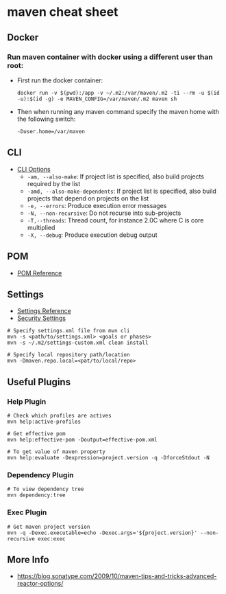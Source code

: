 # maven cheat sheet

## Docker

### Run maven container with docker using a different user than root:

* First run the docker container:

  `docker run -v $(pwd):/app -v ~/.m2:/var/maven/.m2 -ti --rm -u $(id -u):$(id -g) -e MAVEN_CONFIG=/var/maven/.m2 maven sh`

* Then when running any maven command specify the maven home with the following switch:

  `-Duser.home=/var/maven`

## CLI

* [CLI Options](http://maven.apache.org/ref/3.1.0/maven-embedder/cli.html)
  * `-am, --also-make`: If project list is specified, also build projects required by the list
  * `-amd, --also-make-dependents`: If project list is specified, also build projects that depend on projects on the list
  * `-e, --errors`: Produce execution error messages
  * `-N, --non-recursive`: Do not recurse into sub-projects
  * `-T,--threads`: Thread count, for instance 2.0C where C is core multiplied
  * `-X, --debug`: Produce execution debug output

## POM

* [POM Reference](https://maven.apache.org/pom.html)

## Settings

* [Settings Reference](https://maven.apache.org/settings.html)
* [Security Settings](https://maven.apache.org/guides/mini/guide-encryption.html)

```text
# Specify settings.xml file from mvn cli
mvn -s <path/to/settings.xml> <goals or phases>
mvn -s ~/.m2/settings-custom.xml clean install

# Specify local repository path/location
mvn -Dmaven.repo.local=<pat/to/local/repo>

```

## Useful Plugins

### Help Plugin

```text
# Check which profiles are actives
mvn help:active-profiles

# Get effective pom
mvn help:effective-pom -Doutput=effective-pom.xml

# To get value of maven property
mvn help:evaluate -Dexpression=project.version -q -DforceStdout -N
```

### Dependency Plugin

```text
# To view dependency tree
mvn dependency:tree
```

### Exec Plugin

```text
# Get maven project version
mvn -q -Dexec.executable=echo -Dexec.args='${project.version}' --non-recursive exec:exec
```

## More Info

* https://blog.sonatype.com/2009/10/maven-tips-and-tricks-advanced-reactor-options/